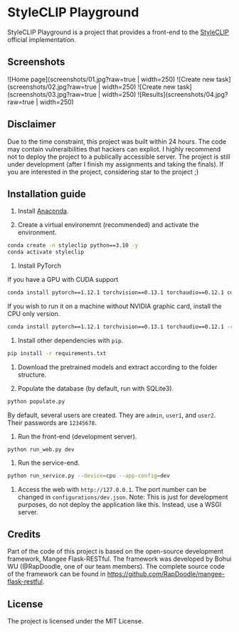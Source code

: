 # StyleCLIP Playground
StyleCLIP Playground is a project that provides a front-end to the [StyleCLIP](https://github.com/orpatashnik/StyleCLIP) official implementation.

## Screenshots
![Home page](screenshots/01.jpg?raw=true | width=250)
![Create new task](screenshots/02.jpg?raw=true | width=250)
![Create new task](screenshots/03.jpg?raw=true | width=250)
![Results](screenshots/04.jpg?raw=true | width=250)

## Disclaimer
Due to the time constraint, this project was built within 24 hours. The code may contain vulneraibilities that hackers can expliot. I highly recommend not to deploy the project to a publically accessible server. The project is still under development (after I finish my assignments and taking the finals). If you are interested in the project, considering star to the project ;)

## Installation guide

1. Install [Anaconda](https://www.anaconda.com/products/distribution).

1. Create a virtual environemnt (recommended) and activate the environment.

  ```bash
  conda create -n styleclip python==3.10 -y
  conda activate styleclip
  ```

1. Install PyTorch

  If you have a GPU with CUDA support

  ```bash
  conda install pytorch==1.12.1 torchvision==0.13.1 torchaudio==0.12.1 cudatoolkit=11.6 -c pytorch -c conda-forge
  ```

  If you wish to run it on a machine without NVIDIA graphic card, install the CPU only version.

  ```bash 
  conda install pytorch==1.12.1 torchvision==0.13.1 torchaudio==0.12.1 -c pytorch
  ```

1. Install other dependencies with `pip`.

  ```bash 
  pip install -r requirements.txt
  ```

1. Download the pretrained models and extract according to the folder structure.

1. Populate the database (by default, run with SQLite3).

  ```bash
  python populate.py
  ```

  By default, several users are created. They are `admin`, `user1`, and `user2`. Their passwords are `12345678`.

1. Run the front-end (development server).

  ```
  python run_web.py dev
  ```

1. Run the service-end.

  ```bash
  python run_service.py --device=cpu --app-config=dev
  ```

1. Access the web with `http://127.0.0.1`. The port number can be changed in `configurations/dev.json`. Note: This is just for development purposes, do not deploy the application like this. Instead, use a WSGI server.

## Credits
Part of the code of this project is based on the open-source development framework, Mangee Flask-RESTful. The framework was developed by Bohui WU (@RapDoodle, one of our team members). The complete source code of the framework can be found in https://github.com/RapDoodle/mangee-flask-restful.

## License
The project is licensed under the MIT License.
